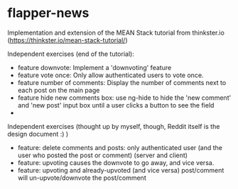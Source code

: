 # flapper-news
Implementation and extension of the MEAN Stack tutorial from thinkster.io (https://thinkster.io/mean-stack-tutorial/)


Independent exercises (end of the tutorial):
* feature downvote: Implement a 'downvoting' feature
* feature vote once: Only allow authenticated users to vote once.
* feature number of comments: Display the number of comments next to each post on the main page
* feature hide new comments box: use ng-hide to hide the 'new comment' and 'new post' input box until a user clicks a button to see the field
*

Independent exercises (thought up by myself, though, Reddit itself is the design document :) )
* feature: delete comments and posts: only authenticated user (and the user who posted the post or comment) (server and client)
* feature: upvoting causes the downvote to go away, and vice versa.
* feature: upvoting and already-upvoted (and vice versa) post/comment will un-upvote/downvote the post/comment
